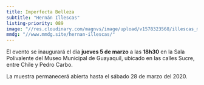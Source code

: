 ```yaml
---
title: Imperfecta Belleza
subtitle: "Hernán Illescas"
listing-priority: 089
image: "//res.cloudinary.com/magnvs/image/upload/v1578323568/illescas_mkq0wf.jpg"
mmdg: "//www.mmdg.site/hernan-illescas/"
---
```

El evento se inaugurará el día **jueves 5 de marzo** a las **18h30** en la Sala Polivalente del Museo Municipal de Guayaquil, ubicado en las calles Sucre, entre Chile y Pedro Carbo.  

La muestra permanecerá abierta hasta el sábado 28 de marzo del 2020.
